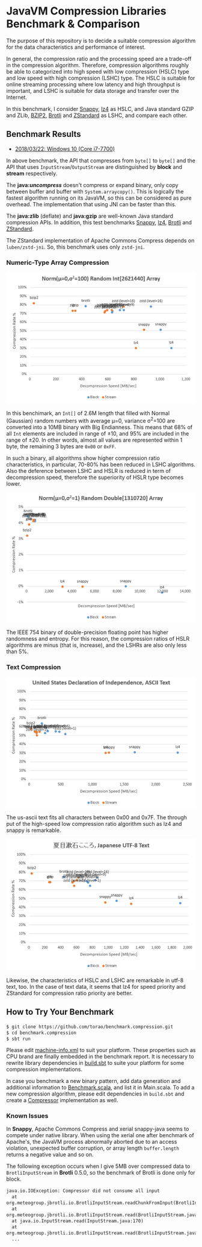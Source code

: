 # JavaVM Compression Libraries Benchmark &amp; Comparison

The purpose of this repository is to decide a suitable compression algorithm for the data characteristics and performance of interest.

In general, the compression ratio and the processing speed are a trade-off in the compression algorithm. Therefore, compression algorithms roughly be able to categorized into high speed with low compression (HSLC) type and low speed with high compression (LSHC) type. The HSLC is suitable for online streaming processing where low latency and high throughput is important, and LSHC is suitable for data storage and transfer over the Internet.

In this benchmark, I consider [Snappy](https://github.com/google/snappy), [lz4](https://github.com/lz4/lz4) as HSLC, and Java standard GZIP and ZLib, [BZIP2](http://www.bzip.org/), [Brotli](https://github.com/google/brotli) and [ZStandard](https://github.com/facebook/zstd) as LSHC, and compare each other.


## Benchmark Results

* [2018/03/22: Windows 10 (Core i7-7700)](benchmark/amd64_windows10_20180322.md)

In above benchmark, the API that compresses from `byte[]` to `byte[]` and the API that uses `InputStream`/`OutputStream` are distinguished by **block** and **stream** respectively.

The **java:*uncompress*** doesn't compress or expand binary, only copy between buffer and buffer with `System.arraycopy()`. This is logically the fastest algorithm running on its JavaVM, so this can be considered as pure overhead. The implementation that using JNI can be faster than this.

The **java:zlib** (deflate) and **java:gzip** are well-known Java standard compression APIs.
In addition, this test benchmarks [Snappy](https://github.com/google/snappy), [lz4](https://github.com/lz4/lz4), [Brotli](https://github.com/google/brotli) and [ZStandard](https://github.com/facebook/zstd).

The ZStandard implementation of Apache Commons Compress depends on `luben/zstd-jni`. So, this benchmark uses only `zstd-jni`.


### Numeric-Type Array Compression

![Int Array Compression for Norm](benchmark/20180322_norn-int.png)

In this benchimark, an `Int[]` of 2.6M length that filled with Normal (Gaussian) random numbers with average μ=0, variance σ<sup>2</sup>=100 are converted into a 10MB binary with Big Endianness. This means that 68% of all `Int` elements are included in range of ±10, and 95% are included in the range of ±20. In other words, almost all values are represented within 1 byte, the remaining 3 bytes are `0x00` or `0xFF`.

In such a binary, all algorithms show higher compression ratio characteristics, in particular, 70-80% has been reduced in LSHC algorithms. Also the deference between LSHC and HSLR is reduced in term of decompression speed, therefore the superiority of HSLR type becomes lower.

![Int Array Compression for Norm](benchmark/20180322_norn-double.png)

The IEEE 754 binary of double-precision floating point has higher randomness and entropy. For this reason, the compression ratios of HSLR algorithms are minus (that is, increase), and the LSHRs are also only less than 5%.

### Text Compression

![US-ASCII Text Compression](benchmark/20180322_us-ascii.png)

The us-ascii text fits all characters between 0x00 and 0x7F.
The through put of the high-speed low compression ratio algorithm such as lz4 and snappy is remarkable.

![UTF-8 Text Compression](benchmark/20180322_utf-8.png)

Likewise, the characteristics of HSLC and LSHC are remarkable in utf-8 text, too.
In the case of text data, it seems that lz4 for speed priority and ZStandard for compression ratio priority are better.

## How to Try Your Benchmark

```
$ git clone https://github.com/torao/benchmark.compression.git
$ cd benchmark.compression
$ sbt run
```

Please edit [machine-info.xml](/torao/benchmark.compression/blob/master/machine-info.xml) to suit your platform. These properties such as CPU brand are finally embedded in the benchmark report. It is necessary to rewrite library dependencies  in [build.sbt](/torao/benchmark.compression/blob/master/build.sbt) to suite your platform for some compression implementations.

In case you benchmark a new binary pattern, add data generation and additional information to [Benchmark.scala](/torao/benchmark.compression/blob/master/src/main/scala/at/hazm/benchmark/compression/Benchmark.scala), and list it in Main.scala. To add a new compression algorithm, please edit dependencies in `build.sbt` and create a [Compressor](/torao/benchmark.compression/blob/master/src/main/scala/at/hazm/benchmark/compression/Compressor.scala) implementation as well.

### Known Issues

In **Snappy**, Apache Commons Compress and xerial snappy-java seems to compete under native library. When using the xerial one after benchmark of Apache's, the JavaVM process abnormally aborted due to an access violation, unexpected buffer corruption, or array length `buffer.length` returns a negative value and so on.

The following exception occurs when I give 5MB over compressed data to `BrotliInputStream` in **Brotli** 0.5.0, so the benchmark of Brotli is done only for block.

```
java.io.IOException: Compressor did not consume all input
  at org.meteogroup.jbrotli.io.BrotliInputStream.readChunkFromInput(BrotliInputStream.java:107)
  at org.meteogroup.jbrotli.io.BrotliInputStream.read(BrotliInputStream.java:44)
  at java.io.InputStream.read(InputStream.java:170)
  at org.meteogroup.jbrotli.io.BrotliInputStream.read(BrotliInputStream.java:56)
  ...
```